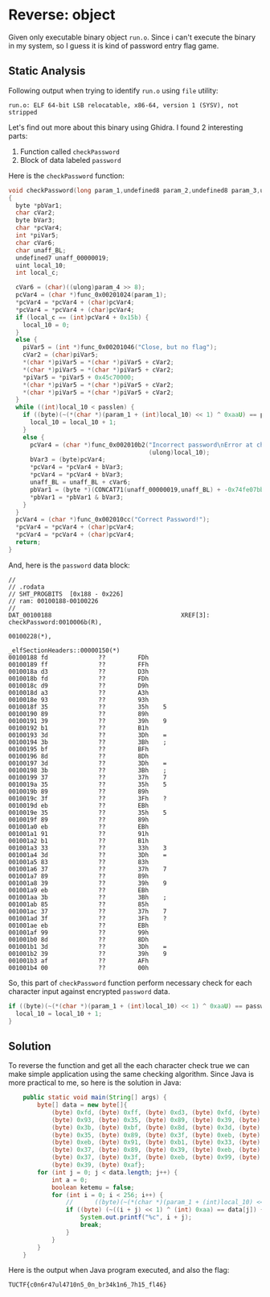 # Reverse: object
Given only executable binary object `run.o`. Since i can't execute the binary in my system, so I guess it is kind of password entry flag game.

## Static Analysis
Following output when trying to identify `run.o` using `file` utility:
```
run.o: ELF 64-bit LSB relocatable, x86-64, version 1 (SYSV), not stripped
```

Let's find out more about this binary using Ghidra. I found 2 interesting parts:
1. Function called `checkPassword`
2. Block of data labeled `password`

Here is the `checkPassword` function:
```c
void checkPassword(long param_1,undefined8 param_2,undefined8 param_3,undefined8 param_4)
{
  byte *pbVar1;
  char cVar2;
  byte bVar3;
  char *pcVar4;
  int *piVar5;
  char cVar6;
  char unaff_BL;
  undefined7 unaff_00000019;
  uint local_10;
  int local_c;

  cVar6 = (char)((ulong)param_4 >> 8);
  pcVar4 = (char *)func_0x00201024(param_1);
  *pcVar4 = *pcVar4 + (char)pcVar4;
  *pcVar4 = *pcVar4 + (char)pcVar4;
  if (local_c == (int)pcVar4 + 0x15b) {
    local_10 = 0;
  }
  else {
    piVar5 = (int *)func_0x00201046("Close, but no flag");
    cVar2 = (char)piVar5;
    *(char *)piVar5 = *(char *)piVar5 + cVar2;
    *(char *)piVar5 = *(char *)piVar5 + cVar2;
    *piVar5 = *piVar5 + 0x45c70000;
    *(char *)piVar5 = *(char *)piVar5 + cVar2;
    *(char *)piVar5 = *(char *)piVar5 + cVar2;
  }
  while ((int)local_10 < passlen) {
    if ((byte)(~(*(char *)(param_1 + (int)local_10) << 1) ^ 0xaaU) == password[(int)local_10]) {
      local_10 = local_10 + 1;
    }
    else {
      pcVar4 = (char *)func_0x002010b2("Incorrect password\nError at character: %d\n",
                                       (ulong)local_10);
      bVar3 = (byte)pcVar4;
      *pcVar4 = *pcVar4 + bVar3;
      *pcVar4 = *pcVar4 + bVar3;
      unaff_BL = unaff_BL + cVar6;
      pbVar1 = (byte *)(CONCAT71(unaff_00000019,unaff_BL) + -0x74fe07bb);
      *pbVar1 = *pbVar1 & bVar3;
    }
  }
  pcVar4 = (char *)func_0x002010cc("Correct Password!");
  *pcVar4 = *pcVar4 + (char)pcVar4;
  *pcVar4 = *pcVar4 + (char)pcVar4;
  return;
}
```

And, here is the `password` data block:
```
//
// .rodata
// SHT_PROGBITS  [0x188 - 0x226]
// ram: 00100188-00100226
//
DAT_00100188                                    XREF[3]:     checkPassword:0010006b(R),
                                                             00100228(*),
                                                             _elfSectionHeaders::00000150(*)  
00100188 fd              ??         FDh
00100189 ff              ??         FFh
0010018a d3              ??         D3h
0010018b fd              ??         FDh
0010018c d9              ??         D9h
0010018d a3              ??         A3h
0010018e 93              ??         93h
0010018f 35              ??         35h    5
00100190 89              ??         89h
00100191 39              ??         39h    9
00100192 b1              ??         B1h
00100193 3d              ??         3Dh    =
00100194 3b              ??         3Bh    ;
00100195 bf              ??         BFh
00100196 8d              ??         8Dh
00100197 3d              ??         3Dh    =
00100198 3b              ??         3Bh    ;
00100199 37              ??         37h    7
0010019a 35              ??         35h    5
0010019b 89              ??         89h
0010019c 3f              ??         3Fh    ?
0010019d eb              ??         EBh
0010019e 35              ??         35h    5
0010019f 89              ??         89h
001001a0 eb              ??         EBh
001001a1 91              ??         91h
001001a2 b1              ??         B1h
001001a3 33              ??         33h    3
001001a4 3d              ??         3Dh    =
001001a5 83              ??         83h
001001a6 37              ??         37h    7
001001a7 89              ??         89h
001001a8 39              ??         39h    9
001001a9 eb              ??         EBh
001001aa 3b              ??         3Bh    ;
001001ab 85              ??         85h
001001ac 37              ??         37h    7
001001ad 3f              ??         3Fh    ?
001001ae eb              ??         EBh
001001af 99              ??         99h
001001b0 8d              ??         8Dh
001001b1 3d              ??         3Dh    =
001001b2 39              ??         39h    9
001001b3 af              ??         AFh
001001b4 00              ??         00h
```

So, this part of `checkPassword` function perform necessary check for each character input against encrypted `password` data.

```c
if ((byte)(~(*(char *)(param_1 + (int)local_10) << 1) ^ 0xaaU) == password[(int)local_10]) {
  local_10 = local_10 + 1;
}
```
## Solution
To reverse the function and get all the each character check true we can make simple application using the same checking algorithm. Since Java is more practical to me, so here is the solution in Java:
```java
    public static void main(String[] args) {
        byte[] data = new byte[]{
            (byte) 0xfd, (byte) 0xff, (byte) 0xd3, (byte) 0xfd, (byte) 0xd9, (byte) 0xa3,
            (byte) 0x93, (byte) 0x35, (byte) 0x89, (byte) 0x39, (byte) 0xb1, (byte) 0x3d,
            (byte) 0x3b, (byte) 0xbf, (byte) 0x8d, (byte) 0x3d, (byte) 0x3b, (byte) 0x37,
            (byte) 0x35, (byte) 0x89, (byte) 0x3f, (byte) 0xeb, (byte) 0x35, (byte) 0x89,
            (byte) 0xeb, (byte) 0x91, (byte) 0xb1, (byte) 0x33, (byte) 0x3d, (byte) 0x83,
            (byte) 0x37, (byte) 0x89, (byte) 0x39, (byte) 0xeb, (byte) 0x3b, (byte) 0x85,
            (byte) 0x37, (byte) 0x3f, (byte) 0xeb, (byte) 0x99, (byte) 0x8d, (byte) 0x3d,
            (byte) 0x39, (byte) 0xaf};
        for (int j = 0; j < data.length; j++) {
            int a = 0;
            boolean ketemu = false;
            for (int i = 0; i < 256; i++) {
                //      ((byte)(~(*(char *)(param_1 + (int)local_10) << 1) ^ 0xaaU) == password[(int)local_10])
                if ((byte) (~((i + j) << 1) ^ (int) 0xaa) == data[j]) {
                    System.out.printf("%c", i + j);
                    break;
                }
            }
        }
    }
```

Here is the output when Java program executed, and also the flag:
```
TUCTF{c0n6r47ul4710n5_0n_br34k1n6_7h15_fl46}
```
